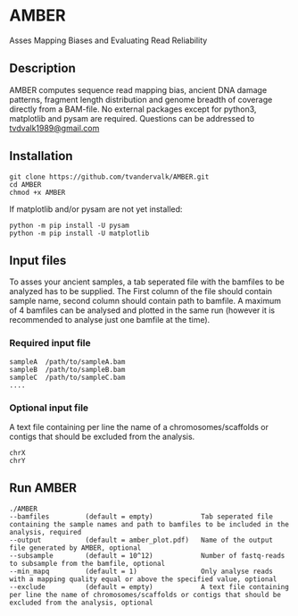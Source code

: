 # AMBER
Asses Mapping Biases and Evaluating Read Reliability

## Description
AMBER computes sequence read mapping bias, ancient DNA damage patterns, fragment length distribution and genome breadth of coverage directly from a BAM-file. 
No external packages except for python3, matplotlib and pysam are required.
Questions can be addressed to tvdvalk1989@gmail.com

## Installation

```
git clone https://github.com/tvandervalk/AMBER.git
cd AMBER
chmod +x AMBER
```

If matplotlib and/or pysam are not yet installed:
```
python -m pip install -U pysam
python -m pip install -U matplotlib
```

## Input files

To asses your ancient samples, a tab seperated file with the bamfiles to be analyzed has to be supplied. The First column of the file should contain sample name, second column should contain path to bamfile. A maximum of 4 bamfiles can be analysed and plotted in the same run (however it is recommended to analyse just one bamfile at the time).

### Required input file
```
sampleA  /path/to/sampleA.bam
sampleB  /path/to/sampleB.bam
sampleC  /path/to/sampleC.bam
....
```

### Optional input file
A text file containing per line the name of a chromosomes/scaffolds or contigs that should be excluded from the analysis.
```
chrX
chrY
```

## Run AMBER

```
./AMBER
--bamfiles         (default = empty)            Tab seperated file containing the sample names and path to bamfiles to be included in the analysis, required
--output           (default = amber_plot.pdf)   Name of the output file generated by AMBER, optional
--subsample        (default = 10^12)            Number of fastq-reads to subsample from the bamfile, optional
--min_mapq         (default = 1)                Only analyse reads with a mapping quality equal or above the specified value, optional
--exclude          (default = empty)            A text file containing per line the name of chromosomes/scaffolds or contigs that should be excluded from the analysis, optional
```

